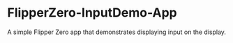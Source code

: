 # FlipperZero-InputDemo-App
A simple Flipper Zero app that demonstrates displaying input on the display.
